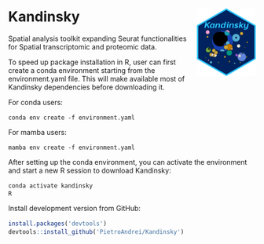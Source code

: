 # Kandinsky <img src="man/figures/logo.png" align="right" height="138" alt="" />
Spatial analysis toolkit expanding Seurat functionalities for Spatial transcriptomic and proteomic data.

To speed up package installation in R, user can first create a conda environment starting from the environment.yaml file.
This will make available most of Kandinsky dependencies before downloading it.

For conda users:
```
conda env create -f environment.yaml
```

For mamba users:
```
mamba env create -f environment.yaml
```

After setting up the conda environment, you can activate the environment and start a new R session to download Kandinsky:

```
conda activate kandinsky
R
```

Install development version from GitHub:
```r
install.packages('devtools')
devtools::install_github('PietroAndrei/Kandinsky')
```
